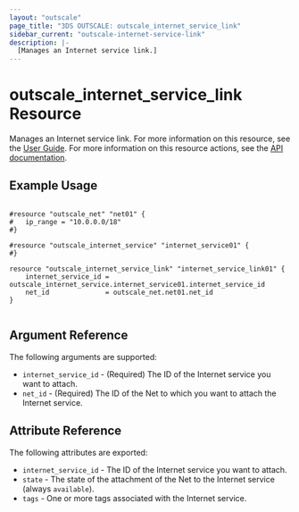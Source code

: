```yaml
---
layout: "outscale"
page_title: "3DS OUTSCALE: outscale_internet_service_link"
sidebar_current: "outscale-internet-service-link"
description: |-
  [Manages an Internet service link.]
---
```


# outscale_internet_service_link Resource

Manages an Internet service link.
For more information on this resource, see the [User Guide](https://wiki.outscale.net/display/EN/About+Internet+Gateways).
For more information on this resource actions, see the [API documentation](https://docs-beta.outscale.com/#linkinternetservice).

## Example Usage

```hcl

#resource "outscale_net" "net01" {
#	ip_range = "10.0.0.0/18"
#}

#resource "outscale_internet_service" "internet_service01" {
#}

resource "outscale_internet_service_link" "internet_service_link01" {
	internet_service_id = outscale_internet_service.internet_service01.internet_service_id
	net_id              = outscale_net.net01.net_id
}


```

## Argument Reference

The following arguments are supported:

* `internet_service_id` - (Required) The ID of the Internet service you want to attach.
* `net_id` - (Required) The ID of the Net to which you want to attach the Internet service.

## Attribute Reference

The following attributes are exported:

* `internet_service_id` - The ID of the Internet service you want to attach.
* `state` - The state of the attachment of the Net to the Internet service (always `available`).
* `tags` - One or more tags associated with the Internet service.
